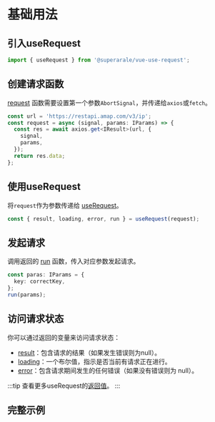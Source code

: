 # 基础用法
## 引入useRequest
```ts
import { useRequest } from '@superarale/vue-use-request';
```

## 创建请求函数
[request](../api#request) 函数需要设置第一个参数`AbortSignal`，并传递给`axios`或`fetch`。
```ts
const url = 'https://restapi.amap.com/v3/ip';
const request = async (signal, params: IParams) => {
  const res = await axios.get<IResult>(url, {
    signal,
    params,
  });
  return res.data;
};
```

## 使用useRequest
将`request`作为参数传递给 [useRequest](../api)。
```ts
const { result, loading, error, run } = useRequest(request);
```

## 发起请求
调用返回的 [run](../api#run) 函数，传入对应参数发起请求。
```ts
const paras: IParams = {
  key: correctKey,
};
run(params);
```

## 访问请求状态
你可以通过返回的变量来访问请求状态：
- [result](../api#result)：包含请求的结果（如果发生错误则为null）。
- [loading](../api#loading)：一个布尔值，指示是否当前有请求正在进行。
- [error](../api#error)：包含请求期间发生的任何错误（如果没有错误则为 null）。

:::tip
查看更多useRequest的[返回值](../api#return-values)。
:::

## 完整示例
<demo src="../components/basic.vue"></demo>
